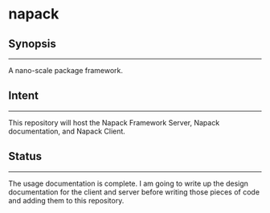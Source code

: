 # napack
## Synopsis
-----------
A nano-scale package framework.

## Intent
---------
This repository will host the Napack Framework Server, Napack documentation, and Napack Client.

## Status
---------
The usage documentation is complete. I am going to write up the design documentation for the client and server before writing those pieces of code and adding them to this repository.

